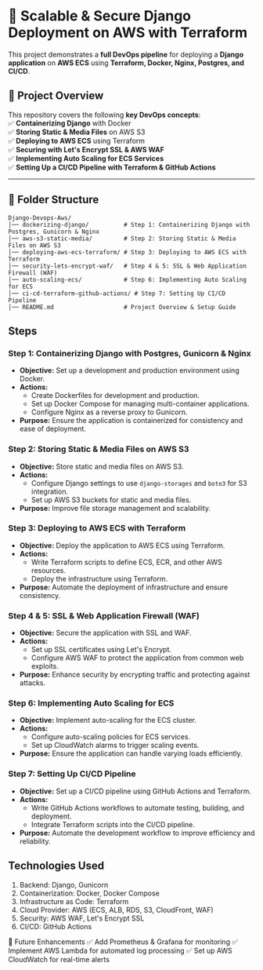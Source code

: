 # 🚀 Scalable & Secure Django Deployment on AWS with Terraform

This project demonstrates a **full DevOps pipeline** for deploying a **Django application** on **AWS ECS** using **Terraform, Docker, Nginx, Postgres, and CI/CD**.  

## 📌 Project Overview  
This repository covers the following **key DevOps concepts**:  
✅ **Containerizing Django** with Docker  
✅ **Storing Static & Media Files** on AWS S3  
✅ **Deploying to AWS ECS** using Terraform  
✅ **Securing with Let's Encrypt SSL & AWS WAF**  
✅ **Implementing Auto Scaling for ECS Services**  
✅ **Setting Up a CI/CD Pipeline with Terraform & GitHub Actions**  

---
## 📂 Folder Structure  

```
Django-Devops-Aws/
│── dockerizing-django/          # Step 1: Containerizing Django with Postgres, Gunicorn & Nginx
│── aws-s3-static-media/         # Step 2: Storing Static & Media Files on AWS S3
│── deploying-aws-ecs-terraform/ # Step 3: Deploying to AWS ECS with Terraform
│── security-lets-encrypt-waf/   # Step 4 & 5: SSL & Web Application Firewall (WAF)
│── auto-scaling-ecs/            # Step 6: Implementing Auto Scaling for ECS
│── ci-cd-terraform-github-actions/ # Step 7: Setting Up CI/CD Pipeline
│── README.md                    # Project Overview & Setup Guide
```

## Steps

### Step 1: Containerizing Django with Postgres, Gunicorn & Nginx
- **Objective:** Set up a development and production environment using Docker.
- **Actions:**
  - Create Dockerfiles for development and production.
  - Set up Docker Compose for managing multi-container applications.
  - Configure Nginx as a reverse proxy to Gunicorn.
- **Purpose:** Ensure the application is containerized for consistency and ease of deployment.

### Step 2: Storing Static & Media Files on AWS S3
- **Objective:** Store static and media files on AWS S3.
- **Actions:**
  - Configure Django settings to use `django-storages` and `boto3` for S3 integration.
  - Set up AWS S3 buckets for static and media files.
- **Purpose:** Improve file storage management and scalability.

### Step 3: Deploying to AWS ECS with Terraform
- **Objective:** Deploy the application to AWS ECS using Terraform.
- **Actions:**
  - Write Terraform scripts to define ECS, ECR, and other AWS resources.
  - Deploy the infrastructure using Terraform.
- **Purpose:** Automate the deployment of infrastructure and ensure consistency.

### Step 4 & 5: SSL & Web Application Firewall (WAF)
- **Objective:** Secure the application with SSL and WAF.
- **Actions:**
  - Set up SSL certificates using Let's Encrypt.
  - Configure AWS WAF to protect the application from common web exploits.
- **Purpose:** Enhance security by encrypting traffic and protecting against attacks.

### Step 6: Implementing Auto Scaling for ECS
- **Objective:** Implement auto-scaling for the ECS cluster.
- **Actions:**
  - Configure auto-scaling policies for ECS services.
  - Set up CloudWatch alarms to trigger scaling events.
- **Purpose:** Ensure the application can handle varying loads efficiently.

### Step 7: Setting Up CI/CD Pipeline
- **Objective:** Set up a CI/CD pipeline using GitHub Actions and Terraform.
- **Actions:**
  - Write GitHub Actions workflows to automate testing, building, and deployment.
  - Integrate Terraform scripts into the CI/CD pipeline.
- **Purpose:** Automate the development workflow to improve efficiency and reliability.


## Technologies Used

1. Backend: Django, Gunicorn
2. Containerization: Docker, Docker Compose
3. Infrastructure as Code: Terraform
4. Cloud Provider: AWS (ECS, ALB, RDS, S3, CloudFront, WAF)
5. Security: AWS WAF, Let's Encrypt SSL
6. CI/CD: GitHub Actions


🎯 Future Enhancements
✅ Add Prometheus & Grafana for monitoring
✅ Implement AWS Lambda for automated log processing
✅ Set up AWS CloudWatch for real-time alerts

